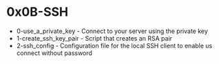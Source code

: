# 0x0B-SSH
- 0-use_a_private_key - Connect to your server using the private key
- 1-create_ssh_key_pair - Script that creates an RSA pair
- 2-ssh_config - Configuration file for the local SSH client to enable us connect 
    without password
